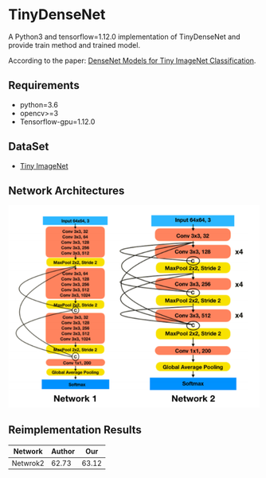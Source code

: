# TinyDenseNet

A Python3 and tensorflow=1.12.0 implementation of TinyDenseNet and provide train method and trained model.

According to the paper: [DenseNet Models for Tiny ImageNet Classification](https://arxiv.org/abs/1904.10429).

## Requirements
- python=3.6
- opencv>=3
- Tensorflow-gpu=1.12.0

## DataSet

- [Tiny ImageNet](http://tiny-imagenet.herokuapp.com/)

## Network Architectures

![Networks](./pictures/networks.png)

## Reimplementation Results

| Network | Author | Our |
|--------|--------|--------|
|Netwrok2|62.73    |63.12   |

